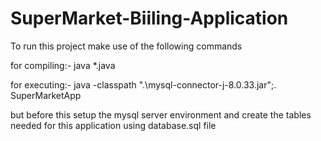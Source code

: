 # SuperMarket-Biiling-Application

To run this project make use of the following commands

for compiling:-           java *.java








for executing:-           java -classpath ".\mysql-connector-j-8.0.33.jar";. SuperMarketApp

but before this setup the mysql server environment and create the tables needed for this application using database.sql file
